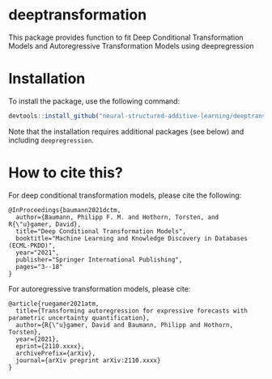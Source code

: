 
# deeptransformation

This package provides function to fit Deep Conditional Transformation Models and Autoregressive Transformation Models using deepregression

# Installation

To install the package, use the following command:
``` r
devtools::install_github("neural-structured-additive-learning/deeptransformation")
```
Note that the installation requires additional packages (see below) and including `deepregression`.

# How to cite this?

For deep conditional transformation models, please cite the following:

    @InProceedings{baumann2021dctm,
      author={Baumann, Philipp F. M. and Hothorn, Torsten, and R{\"u}gamer, David},
      title="Deep Conditional Transformation Models",
      booktitle="Machine Learning and Knowledge Discovery in Databases (ECML-PKDD)",
      year="2021",
      publisher="Springer International Publishing",
      pages="3--18"
    }
    
For autoregressive transformation models, please cite:

    @article{ruegamer2021atm,
      title={Transforming autoregression for expressive forecasts with parametric uncertainty quantification},
      author={R{\"u}gamer, David and Baumann, Philipp and Hothorn, Torsten},
      year={2021},
      eprint={2110.xxxx},
      archivePrefix={arXiv},
      journal={arXiv preprint arXiv:2110.xxxx}
    }


